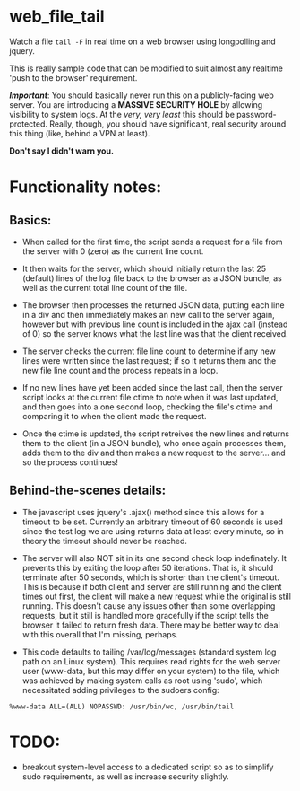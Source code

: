 # web_file_tail
Watch a file `tail -F` in real time on a web browser using longpolling and jquery.

This is really sample code that can be modified to suit almost any realtime 'push to the browser' requirement.

**_Important_**: You should basically never run this on a publicly-facing web server.  You are introducing a **MASSIVE SECURITY HOLE** by allowing visibility to system logs.  At the _very, very least_ this should be password-protected.  Really, though, you should have significant, real security around this thing (like, behind a VPN at least).

**Don't say I didn't warn you.**

# Functionality notes:
## Basics:
 * When called for the first time, the script sends a request for a file from the server with 0 (zero) as the current line count.

 * It then waits for the server, which should initially return the last 25 (default) lines of the log file back to the browser as a JSON bundle, as well as the current total line count of the file.

 * The browser then processes the returned JSON data, putting each line in a div and then immediately makes an new call to the server again, however but with previous line count is included in the ajax call (instead of 0) so the server knows what the last line was that the client received.

 * The server checks the current file line count to determine if any new lines were written since the last request; if so it returns them and the new file line count and the process repeats in a loop.

 * If no new lines have yet been added since the last call, then the server script looks at the current file ctime to note when it was last updated, and then goes into a one second loop, checking the file's ctime and comparing it to when the client made the request.

 * Once the ctime is updated, the script retreives the new lines and returns them to the client (in a JSON bundle), who once again processes them, adds them to the div and then makes a new request to the server... and so the process continues!

## Behind-the-scenes details:
 * The javascript uses jquery's .ajax() method since this allows for a timeout to be set. Currently an arbitrary timeout of 60 seconds is used since the test log we are using returns data at least every minute, so in theory the timeout should never be reached.

 * The server will also NOT sit in its one second check loop indefinately. It prevents this by exiting the loop after 50 iterations. That is, it should terminate after 50 seconds, which is shorter than the client's timeout. This is because if both client and server are still running and the client times out first, the client will make a new request while the original is still running. This doesn't cause any issues other than some overlapping requests, but it still is handled more gracefully if the script tells the browser it failed to return fresh data.  There may be better way to deal with this overall that I'm missing, perhaps.

 * This code defaults to tailing /var/log/messages (standard system log path on an Linux system). This requires read rights for the web server user (www-data, but this may differ on your system) to the file, which was achieved by making system calls as root using 'sudo', which necessitated adding privileges to the sudoers config:

  `%www-data ALL=(ALL) NOPASSWD: /usr/bin/wc, /usr/bin/tail`

# TODO:
* breakout system-level access to a dedicated script so as to simplify sudo requirements, as well as increase security slightly.
